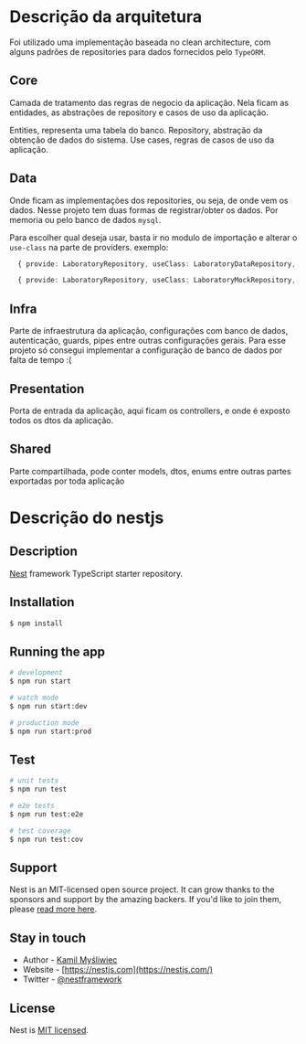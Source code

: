 # Descrição da arquitetura
Foi utilizado uma implementação baseada no clean architecture, com alguns padrões de repositories para dados fornecidos pelo `TypeORM`.

## Core

Camada de tratamento das regras de negocio da aplicação. Nela ficam as entidades, as abstrações de repository e casos de uso da aplicação.

Entities, representa uma tabela do banco.
Repository, abstração da obtenção de dados do sistema.
Use cases, regras de casos de uso da aplicação.

## Data

Onde ficam as implementações dos repositories, ou seja, de onde vem os dados. Nesse projeto tem duas formas de registrar/obter os dados. Por memoria ou pelo banco de dados `mysql`.

Para escolher qual deseja usar, basta ir no modulo de importação e alterar o `use-class` na parte de providers. exemplo:

```ts
  { provide: LaboratoryRepository, useClass: LaboratoryDataRepository, } // usando o banco de dados

  { provide: LaboratoryRepository, useClass: LaboratoryMockRepository, } // usando mocks e dados em cache
```

## Infra

Parte de infraestrutura da aplicação, configurações com banco de dados, autenticação, guards, pipes entre outras configurações gerais. Para esse projeto só consegui implementar a configuração de banco de dados por falta de tempo :(

## Presentation
Porta de entrada da aplicação, aqui ficam os controllers, e onde é exposto todos os dtos da aplicação.


## Shared
Parte compartilhada, pode conter models, dtos, enums entre outras partes exportadas por toda aplicação


# Descrição do nestjs
## Description

[Nest](https://github.com/nestjs/nest) framework TypeScript starter repository.

## Installation

```bash
$ npm install
```

## Running the app

```bash
# development
$ npm run start

# watch mode
$ npm run start:dev

# production mode
$ npm run start:prod
```

## Test

```bash
# unit tests
$ npm run test

# e2e tests
$ npm run test:e2e

# test coverage
$ npm run test:cov
```

## Support

Nest is an MIT-licensed open source project. It can grow thanks to the sponsors and support by the amazing backers. If you'd like to join them, please [read more here](https://docs.nestjs.com/support).

## Stay in touch

- Author - [Kamil Myśliwiec](https://kamilmysliwiec.com)
- Website - [https://nestjs.com](https://nestjs.com/)
- Twitter - [@nestframework](https://twitter.com/nestframework)

## License

Nest is [MIT licensed](LICENSE).
